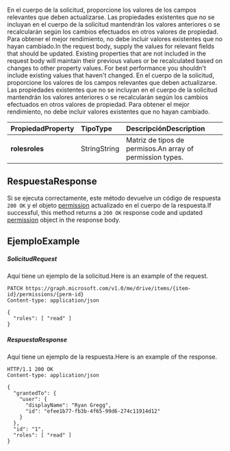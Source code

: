 <span data-ttu-id="00c5d-p101">En el cuerpo de la solicitud, proporcione los valores de los campos relevantes que deben actualizarse. Las propiedades existentes que no se incluyan en el cuerpo de la solicitud mantendrán los valores anteriores o se recalcularán según los cambios efectuados en otros valores de propiedad. Para obtener el mejor rendimiento, no debe incluir valores existentes que no hayan cambiado.</span><span class="sxs-lookup"><span data-stu-id="00c5d-p101">In the request body, supply the values for relevant fields that should be updated. Existing properties that are not included in the request body will maintain their previous values or be recalculated based on changes to other property values. For best performance you shouldn't include existing values that haven't changed.</span></span>
En el cuerpo de la solicitud, proporcione los valores de los campos relevantes que deben actualizarse. Las propiedades existentes que no se incluyan en el cuerpo de la solicitud mantendrán los valores anteriores o se recalcularán según los cambios efectuados en otros valores de propiedad. Para obtener el mejor rendimiento, no debe incluir valores existentes que no hayan cambiado.

| <span data-ttu-id="00c5d-120">Propiedad</span><span class="sxs-lookup"><span data-stu-id="00c5d-120">Property</span></span>     | <span data-ttu-id="00c5d-121">Tipo</span><span class="sxs-lookup"><span data-stu-id="00c5d-121">Type</span></span>   | <span data-ttu-id="00c5d-122">Descripción</span><span class="sxs-lookup"><span data-stu-id="00c5d-122">Description</span></span>                   |
|:-------------|:-------|:------------------------------|
| <span data-ttu-id="00c5d-123">**roles**</span><span class="sxs-lookup"><span data-stu-id="00c5d-123">**roles**</span></span>    | <span data-ttu-id="00c5d-124">String</span><span class="sxs-lookup"><span data-stu-id="00c5d-124">String</span></span> | <span data-ttu-id="00c5d-125">Matriz de tipos de permisos.</span><span class="sxs-lookup"><span data-stu-id="00c5d-125">An array of permission types.</span></span> |


## <span data-ttu-id="00c5d-126">Respuesta</span><span class="sxs-lookup"><span data-stu-id="00c5d-126">Response</span></span>
<a id="response" class="xliff"></a>
<span data-ttu-id="00c5d-127">Si se ejecuta correctamente, este método devuelve un código de respuesta `200 OK` y el objeto [permission](../resources/permission.md) actualizado en el cuerpo de la respuesta.</span><span class="sxs-lookup"><span data-stu-id="00c5d-127">If successful, this method returns a `200 OK` response code and updated [permission](../resources/permission.md) object in the response body.</span></span>

## <span data-ttu-id="00c5d-128">Ejemplo</span><span class="sxs-lookup"><span data-stu-id="00c5d-128">Example</span></span>
<a id="example" class="xliff"></a>

##### <span data-ttu-id="00c5d-129">Solicitud</span><span class="sxs-lookup"><span data-stu-id="00c5d-129">Request</span></span>
<a id="request" class="xliff"></a>

<span data-ttu-id="00c5d-130">Aquí tiene un ejemplo de la solicitud.</span><span class="sxs-lookup"><span data-stu-id="00c5d-130">Here is an example of the request.</span></span>
<!-- {
  "blockType": "request",
  "name": "update_permission"
}-->
```http
PATCH https://graph.microsoft.com/v1.0/me/drive/items/{item-id}/permissions/{perm-id}
Content-type: application/json

{
  "roles": [ "read" ]
}
```
##### <span data-ttu-id="00c5d-131">Respuesta</span><span class="sxs-lookup"><span data-stu-id="00c5d-131">Response</span></span>
<a id="response" class="xliff"></a>

<span data-ttu-id="00c5d-132">Aquí tiene un ejemplo de la respuesta.</span><span class="sxs-lookup"><span data-stu-id="00c5d-132">Here is an example of the response.</span></span>
<!-- {
  "blockType": "response",
  "truncated": true,
  "@odata.type": "microsoft.graph.permission"
} -->
```http
HTTP/1.1 200 OK
Content-type: application/json

{
  "grantedTo": {
    "user": {
      "displayName": "Ryan Gregg",
      "id": "efee1b77-fb3b-4f65-99d6-274c11914d12"
    }
  },
  "id": "1",
  "roles": [ "read" ]
}
```

<!-- uuid: 8fcb5dbc-d5aa-4681-8e31-b001d5168d79
2015-10-25 14:57:30 UTC -->
<!-- {
  "type": "#page.annotation",
  "description": "Update permission",
  "keywords": "",
  "section": "documentation",
  "tocPath": "OneDrive/Item/Update permission"
}-->
